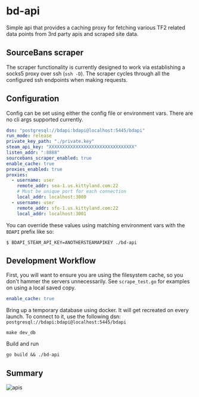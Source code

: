 # bd-api

Simple api that provides a caching proxy for fetching various TF2 related data points from 3rd party apis and scraped
site data.


## SourceBans scraper

The scraper functionality is currently designed to work via establishing a socks5 proxy over ssh (`ssh -D`). The scraper 
cycles through all the configured ssh endpoints when making requests.

## Configuration

Config can be set using either the config file or environment vars. There are no cli args supported currently. 

```yaml
dsn: "postgresql://bdapi:bdapi@localhost:5445/bdapi"
run_mode: release
private_key_path: "./private.key"
steam_api_key: "XXXXXXXXXXXXXXXXXXXXXXXXXXXXXXXX"
listen_addr: ":8888"
sourcebans_scraper_enabled: true
enable_cache: true
proxies_enabled: true
proxies:
  - username: user
    remote_addr: sea-1.us.kittyland.com:22
    # Must be unique port for each connection
    local_addr: localhost:3000
  - username: user
    remote_addr: sfo-1.us.kittyland.com:22
    local_addr: localhost:3001

```

You can override these values using matching environment vars with the `BDAPI` prefix like so:

    $ BDAPI_STEAM_API_KEY=ANOTHERSTEAMAPIKEY ./bd-api

## Development Workflow

First, you will want to ensure you are using the filesystem cache, so you don't hammer the servers unnecessarily. See
`scrape_test.go` for examples on using a local saved copy.

```yml
enable_cache: true
```

Bring up a temporary database using docker. It will get recreated on every launch. To connect to it, use the following
dsn: `postgresql://bdapi:bdapi@localhost:5445/bdapi`

    make dev_db

Build and run
        
    go build && ./bd-api

## Summary 

![apis](https://imgs.xkcd.com/comics/standards.png)
